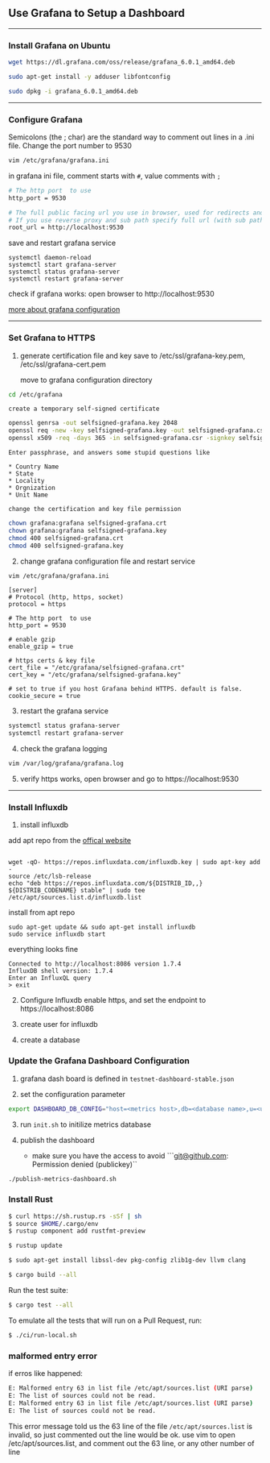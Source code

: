 
## Use Grafana to Setup a Dashboard

* * *

### Install Grafana on Ubuntu

```bash
wget https://dl.grafana.com/oss/release/grafana_6.0.1_amd64.deb 

sudo apt-get install -y adduser libfontconfig

sudo dpkg -i grafana_6.0.1_amd64.deb 
```

* * *

### Configure Grafana

Semicolons (the ; char) are the standard way to comment out lines in a .ini file.
Change the port number to 9530

```bash
vim /etc/grafana/grafana.ini

```
in grafana ini file, comment starts with ```#```, value comments with ```;```

```bash
# The http port  to use
http_port = 9530

# The full public facing url you use in browser, used for redirects and emails
# If you use reverse proxy and sub path specify full url (with sub path)
root_url = http://localhost:9530

```
save and restart grafana service

```
systemctl daemon-reload
systemctl start grafana-server
systemctl status grafana-server
systemctl restart grafana-server
```
check if grafana works: open browser to http://localhost:9530

[more about grafana configuration](http://docs.grafana.org/installation/configuration/)

* * *

### Set Grafana to HTTPS

1. generate certification file and key save to /etc/ssl/grafana-key.pem, /etc/ssl/grafana-cert.pem

    move to grafana configuration directory
```bash
cd /etc/grafana
```
    create a temporary self-signed certificate

```bash
openssl genrsa -out selfsigned-grafana.key 2048
openssl req -new -key selfsigned-grafana.key -out selfsigned-grafana.csr
openssl x509 -req -days 365 -in selfsigned-grafana.csr -signkey selfsigned-grafana.key -out selfsigned-grafana.crt
```

    Enter passphrase, and answers some stupid questions like 

    * Country Name
    * State
    * Locality
    * Orgnization 
    * Unit Name 

    change the certification and key file permission
```bash
chown grafana:grafana selfsigned-grafana.crt
chown grafana:grafana selfsigned-grafana.key
chmod 400 selfsigned-grafana.crt 
chmod 400 selfsigned-grafana.key
```

2. change grafana configuration file and restart service

```bash
vim /etc/grafana/grafana.ini
```

```shell
[server]
# Protocol (http, https, socket)
protocol = https

# The http port  to use
http_port = 9530

# enable gzip
enable_gzip = true

# https certs & key file
cert_file = "/etc/grafana/selfsigned-grafana.crt"
cert_key = "/etc/grafana/selfsigned-grafana.key"

# set to true if you host Grafana behind HTTPS. default is false.
cookie_secure = true

```

3. restart the grafana service 

```bash
systemctl status grafana-server
systemctl restart grafana-server
```

4. check the grafana logging
```bash
vim /var/log/grafana/grafana.log
```
5. verify https works, open browser and go to https://localhost:9530


* * *



### Install Influxdb


1. install influxdb

add apt repo from the [offical website](https://docs.influxdata.com/influxdb/v1.7/introduction/installation/)
```

wget -qO- https://repos.influxdata.com/influxdb.key | sudo apt-key add -
source /etc/lsb-release
echo "deb https://repos.influxdata.com/${DISTRIB_ID,,} ${DISTRIB_CODENAME} stable" | sudo tee /etc/apt/sources.list.d/influxdb.list

```

install from apt repo

```
sudo apt-get update && sudo apt-get install influxdb
sudo service influxdb start
```
everything looks fine 

```
Connected to http://localhost:8086 version 1.7.4
InfluxDB shell version: 1.7.4
Enter an InfluxQL query
> exit
```


2. Configure Influxdb
enable https, and set the endpoint to https://localhost:8086

3. create user for influxdb

4. create a database



### Update the Grafana Dashboard Configuration

1. grafana dash board is defined in ```testnet-dashboard-stable.json```

2. set the configuration parameter 

```bash
export DASHBOARD_DB_CONFIG="host=<metrics host>,db=<database name>,u=<username>,p=<password>"
```
3. run ```init.sh``` to initilize metrics database

4. publish the dashboard

    * make sure you have the access to avoid ```git@github.com: Permission denied (publickey)``
```bash
./publish-metrics-dashboard.sh
```

### Install Rust
```bash
$ curl https://sh.rustup.rs -sSf | sh
$ source $HOME/.cargo/env
$ rustup component add rustfmt-preview
```
```bash
$ rustup update
```
```bash
$ sudo apt-get install libssl-dev pkg-config zlib1g-dev llvm clang
```
```bash
$ cargo build --all
```
Run the test suite:

```bash
$ cargo test --all
```

To emulate all the tests that will run on a Pull Request, run:

```bash
$ ./ci/run-local.sh
```

### malformed entry error

if erros like happened:
```bash
E: Malformed entry 63 in list file /etc/apt/sources.list (URI parse)
E: The list of sources could not be read.
E: Malformed entry 63 in list file /etc/apt/sources.list (URI parse)
E: The list of sources could not be read.
```
This error message told us the 63 line of the file ```/etc/apt/sources.list``` is invalid, so just commented out the line would be ok. 
use vim to open /etc/apt/sources.list, and comment out the 63 line, or any other number of line